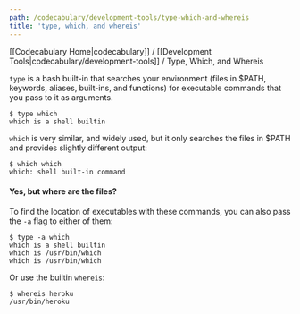 ```yaml
---
path: /codecabulary/development-tools/type-which-and-whereis
title: 'type, which, and whereis'
---
```

[[Codecabulary Home|codecabulary]] / [[Development Tools|codecabulary/development-tools]] / Type, Which, and Whereis

<!-- ---title: type, which, and whereis -->

`type` is a bash built-in that searches your environment (files in $PATH, keywords, aliases, built-ins, and functions) for executable commands that you pass to it as arguments.

	$ type which
	which is a shell builtin
	
`which` is very similar, and widely used, but it only searches the files in $PATH and provides slightly different output:

	$ which which
	which: shell built-in command
	
#### Yes, but where are the files?

To find the location of executables with these commands, you can also pass the `-a` flag to either of them:

	$ type -a which
	which is a shell builtin
	which is /usr/bin/which
	which is /usr/bin/which
	
Or use the builtin `whereis`: 

	$ whereis heroku
	/usr/bin/heroku
